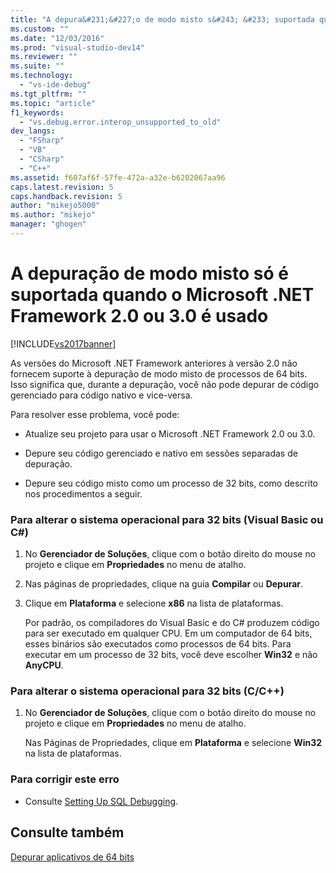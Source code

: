 ```yaml
---
title: "A depura&#231;&#227;o de modo misto s&#243; &#233; suportada quando o Microsoft .NET Framework 2.0 ou 3.0 &#233; usado | Microsoft Docs"
ms.custom: ""
ms.date: "12/03/2016"
ms.prod: "visual-studio-dev14"
ms.reviewer: ""
ms.suite: ""
ms.technology: 
  - "vs-ide-debug"
ms.tgt_pltfrm: ""
ms.topic: "article"
f1_keywords: 
  - "vs.debug.error.interop_unsupported_to_old"
dev_langs: 
  - "FSharp"
  - "VB"
  - "CSharp"
  - "C++"
ms.assetid: f607af6f-57fe-472a-a32e-b6202067aa96
caps.latest.revision: 5
caps.handback.revision: 5
author: "mikejo5000"
ms.author: "mikejo"
manager: "ghogen"
---
```

# A depura&#231;&#227;o de modo misto s&#243; &#233; suportada quando o Microsoft .NET Framework 2.0 ou 3.0 &#233; usado
[!INCLUDE[vs2017banner](../code-quality/includes/vs2017banner.md)]

As versões do Microsoft .NET Framework anteriores à versão 2.0 não fornecem suporte à depuração de modo misto de processos de 64 bits.  Isso significa que, durante a depuração, você não pode depurar de código gerenciado para código nativo e vice\-versa.  
  
 Para resolver esse problema, você pode:  
  
-   Atualize seu projeto para usar o Microsoft .NET Framework 2.0 ou 3.0.  
  
-   Depure seu código gerenciado e nativo em sessões separadas de depuração.  
  
-   Depure seu código misto como um processo de 32 bits, como descrito nos procedimentos a seguir.  
  
### Para alterar o sistema operacional para 32 bits \(Visual Basic ou C\#\)  
  
1.  No **Gerenciador de Soluções**, clique com o botão direito do mouse no projeto e clique em **Propriedades** no menu de atalho.  
  
2.  Nas páginas de propriedades, clique na guia **Compilar** ou **Depurar**.  
  
3.  Clique em **Plataforma** e selecione **x86** na lista de plataformas.  
  
     Por padrão, os compiladores do Visual Basic e do C\# produzem código para ser executado em qualquer CPU.  Em um computador de 64 bits, esses binários são executados como processos de 64 bits.  Para executar em um processo de 32 bits, você deve escolher **Win32** e não **AnyCPU**.  
  
### Para alterar o sistema operacional para 32 bits \(C\/C\+\+\)  
  
1.  No **Gerenciador de Soluções**, clique com o botão direito do mouse no projeto e clique em **Propriedades** no menu de atalho.  
  
     Nas Páginas de Propriedades, clique em **Plataforma** e selecione **Win32** na lista de plataformas.  
  
### Para corrigir este erro  
  
-   Consulte [Setting Up SQL Debugging](http://msdn.microsoft.com/pt-br/3db09e68-edcc-42de-9c22-4e97cfd55ab3).  
  
## Consulte também  
 [Depurar aplicativos de 64 bits](../debugger/debug-64-bit-applications.md)